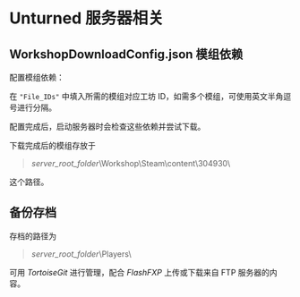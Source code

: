 # Unturned 服务器相关

## WorkshopDownloadConfig.json 模组依赖

配置模组依赖：

在 `"File_IDs"` 中填入所需的模组对应工坊 ID，如需多个模组，可使用英文半角逗号进行分隔。

配置完成后，启动服务器时会检查这些依赖并尝试下载。

下载完成后的模组存放于

> *server_root_folder*\Workshop\Steam\content\304930\

这个路径。



## 备份存档

存档的路径为

> *server_root_folder*\Players\

可用 *TortoiseGit* 进行管理，配合 *FlashFXP* 上传或下载来自 FTP 服务器的内容。